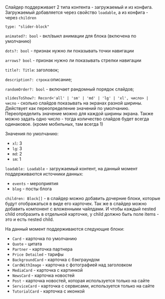 Слайдер поддерживает 2 типа контента - загружаемый и из конфига. Загружаемый добавляется через свойство `loadable`, а из конфига - через `children`

`type: "slider-block"`

`animated?: bool` - вкл/выкл анимации для блока (включена по умолчанию)

`dots?: bool` - признак нужно ли показывать точки навигации

`arrows? bool` - признак нужно ли показывать стрелки навигации

`title?: Title`: заголовок;

`description?: строка`:описание;

`randomOrder?: bool` - включает рандомный порядок слайдов;

`slidesToShow?: Record<'all' | 'sm' | 'md' | 'lg' | 'xl', число> | число` - сколько слайдов показывать на экранах разной ширины. Действует как переопределение значений по умолчанию. Переопределить значение можно для каждой ширины экрана. Также можно задать одно число - тогда количество слайдов будет всегда одинаковое. (кроме мобильных, там всегда 1)

Значения по умолчанию:

- `xl`: 3
- `lg`: 3
- `md`: 2
- `sm`: 1

`loadable: Loadable` - загружаемый контент, на данный момент поддерживаются источники данных:

- `events` - мероприятия
- `blog` - посты блога

`children: Block[]` - в слайдер можно добавить дочерние блоки, которые будут отображаться в виде его карточек. Так же в слайдер можно добавить компонент с вложенными чайлдами. И чтобы каждый nested child отобразить в отдельной карточке, у child должно быть поле items - это и есть nested child.

На данный момент поддерживаются следующие блоки:

- `Card` - карточка по умолчанию
- `Quote` - цитата
- `Partner` - карточка партнера
- `Price Detailed` - тарифы
- `BackgroundCard` - карточка с бэкграундом
- `CardWithImage` - карточка с фотографией над заголовком
- `MediaCard` - карточка с картинкой
- `NewsCard` - карточка новостей
- `Post` - карточка новостей, которая используется только на сайте
- `ServiceCard` - карточка с сервисами, используется только на сайте
- `TutorialCard` - карточка с иконкой
